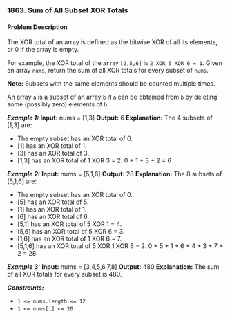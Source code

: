 ### 1863. Sum of All Subset XOR Totals

#### Problem Description

The XOR total of an array is defined as the bitwise XOR of all its elements, or 0 if the array is empty.

For example, the XOR total of the `array` `[2,5,6]` is `2 XOR 5 XOR 6 = 1`.
Given an array `nums`, return the sum of all XOR totals for every subset of `nums`. 

**Note:** Subsets with the same elements should be counted multiple times.

An array `a` is a subset of an array `b` if `a` can be obtained from `b` by deleting some (possibly zero) elements of `b`.

***Example 1:*** 
**Input:**  nums = [1,3]
**Output:**  6
**Explanation:** The 4 subsets of [1,3] are:
- The empty subset has an XOR total of 0.
- [1] has an XOR total of 1.
- [3] has an XOR total of 3.
- [1,3] has an XOR total of 1 XOR 3 = 2.
0 + 1 + 3 + 2 = 6

***Example 2:*** 
**Input:**  nums = [5,1,6]
**Output:**  28
**Explanation:** The 8 subsets of [5,1,6] are:
- The empty subset has an XOR total of 0.
- [5] has an XOR total of 5.
- [1] has an XOR total of 1.
- [6] has an XOR total of 6.
- [5,1] has an XOR total of 5 XOR 1 = 4.
- [5,6] has an XOR total of 5 XOR 6 = 3.
- [1,6] has an XOR total of 1 XOR 6 = 7.
- [5,1,6] has an XOR total of 5 XOR 1 XOR 6 = 2.
0 + 5 + 1 + 6 + 4 + 3 + 7 + 2 = 28

***Example 3:*** 
**Input:**  nums = [3,4,5,6,7,8]
**Output:**  480
**Explanation:** The sum of all XOR totals for every subset is 480.
 
***Constraints:*** 
- `1 <= nums.length <= 12`   
- `1 <= nums[i] <= 20`
